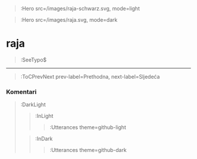 > :Hero src=/images/raja-schwarz.svg,
>       mode=light

> :Hero src=/images/raja.svg,
>       mode=dark

# raja

> :SeeTypo$

****


> :ToCPrevNext prev-label=Prethodna, next-label=Sljedeća

### Komentari

> :DarkLight
> > :InLight
> >
> > > :Utterances theme=github-light
>
> > :InDark
> >
> > > :Utterances theme=github-dark